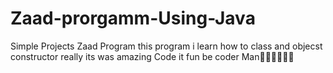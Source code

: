 # Zaad-prorgamm-Using-Java
Simple Projects Zaad Program this program i learn how to class and objecst constructor really its was amazing Code it fun be coder Man👨‍💻👩‍💻🧑‍💻
